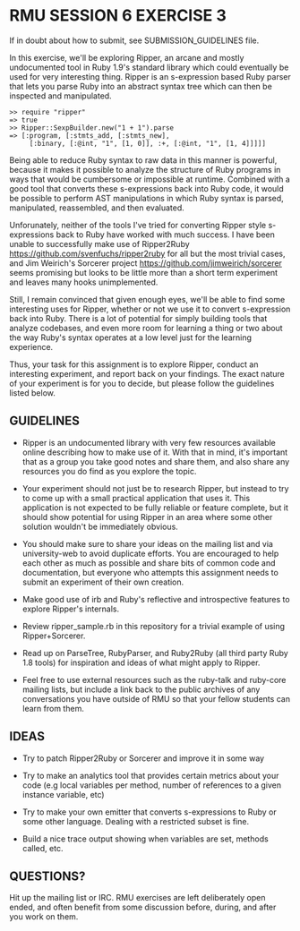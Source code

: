 # RMU SESSION 6 EXERCISE 3

If in doubt about how to submit, see SUBMISSION_GUIDELINES file.

In this exercise, we'll be exploring Ripper, an arcane and 
mostly undocumented tool in Ruby 1.9's standard library which 
could eventually be used for very interesting thing. Ripper is an
s-expression based Ruby parser that lets you parse Ruby into an
abstract syntax tree which can then be inspected and manipulated. 

    >> require "ripper"
    => true
    >> Ripper::SexpBuilder.new("1 + 1").parse
    => [:program, [:stmts_add, [:stmts_new], 
         [:binary, [:@int, "1", [1, 0]], :+, [:@int, "1", [1, 4]]]]]

Being able to reduce Ruby syntax to raw data in this manner is
powerful, because it makes it possible to analyze the structure
of Ruby programs in ways that would be cumbersome or impossible
at runtime. Combined with a good tool that converts these 
s-expressions back into Ruby code, it would be possible to 
perform AST manipulations in which Ruby syntax is parsed, 
manipulated, reassembled, and then evaluated. 

Unforunately, neither of the tools I've tried for converting 
Ripper style s-expressions back to Ruby have worked with much
success. I have been unable to successfully make use of 
Ripper2Ruby <https://github.com/svenfuchs/ripper2ruby> for all
but the most trivial cases, and Jim Weirich's Sorcerer project
<https://github.com/jimweirich/sorcerer> seems promising but 
looks to be little more than a short term experiment and 
leaves many hooks unimplemented.

Still, I remain convinced that given enough eyes, we'll be able
to find some interesting uses for Ripper, whether or not we use
it to convert s-expression back into Ruby. There is a lot of
potential for simply building tools that analyze codebases,
and even more room for learning a thing or two about the way
Ruby's syntax operates at a low level just for the learning 
experience.

Thus, your task for this assignment is to explore Ripper, conduct
an interesting experiment, and report back on your findings. The
exact nature of your experiment is for you to decide, but please
follow the guidelines listed below.

## GUIDELINES

* Ripper is an undocumented library with very few resources
  available online describing how to make use of it. With that in
  mind, it's important that as a group you take good notes and
  share them, and also share any resources you do find as you
  explore the topic.

* Your experiment should not just be to research Ripper, but
  instead to try to come up with a small practical application
  that uses it. This application is not expected to be fully
  reliable or feature complete, but it should show potential
  for using Ripper in an area where some other solution wouldn't
  be immediately obvious.

* You should make sure to share your ideas on the mailing list
  and via university-web to avoid duplicate efforts. You are
  encouraged to help each other as much as possible and share
  bits of common code and documentation, but everyone who attempts
  this assignment needs to submit an experiment of their own
  creation.

* Make good use of irb and Ruby's reflective and introspective
  features to explore Ripper's internals.

* Review ripper_sample.rb in this repository for a trivial example 
  of using Ripper+Sorcerer.

* Read up on ParseTree, RubyParser, and Ruby2Ruby 
  (all third party Ruby 1.8 tools) for inspiration and ideas of
  what might apply to Ripper.

* Feel free to use external resources such as the ruby-talk
  and ruby-core mailing lists, but include a link back to the
  public archives of any conversations you have outside of
  RMU so that your fellow students can learn from them.

## IDEAS

* Try to patch Ripper2Ruby or Sorcerer and improve it in some way

* Try to make an analytics tool that provides certain metrics about
  your code (e.g local variables per method, number of references to
  a given instance variable, etc)

* Try to make your own emitter that converts s-expressions to Ruby
  or some other language. Dealing with a restricted subset is fine.

* Build a nice trace output showing when variables are set, methods
  called, etc.

## QUESTIONS?

Hit up the mailing list or IRC. RMU exercises are left deliberately open ended,
and often benefit from some discussion before, during, and after you work on
them.
